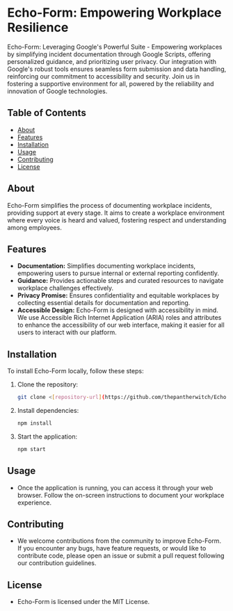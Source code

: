 # Echo-Form: Empowering Workplace Resilience

Echo-Form: Leveraging Google's Powerful Suite - Empowering workplaces by simplifying incident documentation through Google Scripts, offering personalized guidance, and prioritizing user privacy. Our integration with Google's robust tools ensures seamless form submission and data handling, reinforcing our commitment to accessibility and security. Join us in fostering a supportive environment for all, powered by the reliability and innovation of Google technologies.

## Table of Contents
- [About](#about)
- [Features](#features)
- [Installation](#installation)
- [Usage](#usage)
- [Contributing](#contributing)
- [License](#license)

## About
Echo-Form simplifies the process of documenting workplace incidents, providing support at every stage. It aims to create a workplace environment where every voice is heard and valued, fostering respect and understanding among employees.

## Features
- **Documentation:** Simplifies documenting workplace incidents, empowering users to pursue internal or external reporting confidently.
- **Guidance:** Provides actionable steps and curated resources to navigate workplace challenges effectively.
- **Privacy Promise:** Ensures confidentiality and equitable workplaces by collecting essential details for documentation and reporting.
- **Accessible Design:** Echo-Form is designed with accessibility in mind. We use Accessible Rich Internet Application (ARIA) roles and attributes to enhance the accessibility of our web interface, making it easier for all users to interact with our platform.

## Installation
To install Echo-Form locally, follow these steps:
1. Clone the repository:
   ```bash
   git clone <[repository-url](https://github.com/thepantherwitch/Echo-Form.git)>
2. Install dependencies:
   ```bash
   npm install
3. Start the application:
   ```bash
   npm start

## Usage
- Once the application is running, you can access it through your web browser. Follow the on-screen instructions to document your workplace experience.

## Contributing
- We welcome contributions from the community to improve Echo-Form. If you encounter any bugs, have feature requests, or would like to contribute code, please open an issue or submit a pull request following our contribution guidelines.

## License
- Echo-Form is licensed under the MIT License.
